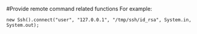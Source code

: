 #Provide remote command related functions
For example:

    new Ssh().connect("user", "127.0.0.1", "/tmp/ssh/id_rsa", System.in, System.out);
